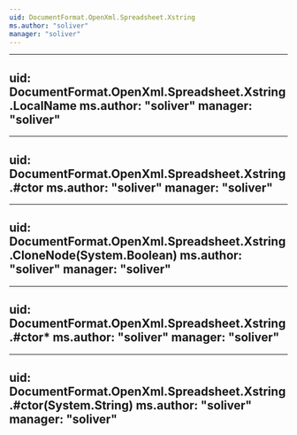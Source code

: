 ```yaml
---
uid: DocumentFormat.OpenXml.Spreadsheet.Xstring
ms.author: "soliver"
manager: "soliver"
---
```


---
uid: DocumentFormat.OpenXml.Spreadsheet.Xstring.LocalName
ms.author: "soliver"
manager: "soliver"
---

---
uid: DocumentFormat.OpenXml.Spreadsheet.Xstring.#ctor
ms.author: "soliver"
manager: "soliver"
---

---
uid: DocumentFormat.OpenXml.Spreadsheet.Xstring.CloneNode(System.Boolean)
ms.author: "soliver"
manager: "soliver"
---

---
uid: DocumentFormat.OpenXml.Spreadsheet.Xstring.#ctor*
ms.author: "soliver"
manager: "soliver"
---

---
uid: DocumentFormat.OpenXml.Spreadsheet.Xstring.#ctor(System.String)
ms.author: "soliver"
manager: "soliver"
---
